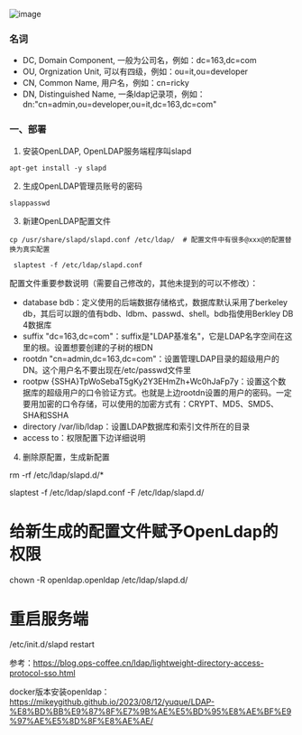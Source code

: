 ![image](https://github.com/user-attachments/assets/09fc56fc-f1d4-4db0-bfa1-9c42f50d68cc)

### 名词
- DC, Domain Component, 一般为公司名，例如：dc=163,dc=com
- OU, Orgnization Unit, 可以有四级，例如：ou=it,ou=developer
- CN, Common Name, 用户名，例如：cn=ricky
- DN, Distinguished Name, 一条ldap记录项，例如：dn:"cn=admin,ou=developer,ou=it,dc=163,dc=com"

### 一、部署
1. 安装OpenLDAP, OpenLDAP服务端程序叫slapd
```
apt-get install -y slapd
```
2. 生成OpenLDAP管理员账号的密码
```
slappasswd
```
3. 新建OpenLDAP配置文件
```
cp /usr/share/slapd/slapd.conf /etc/ldap/  # 配置文件中有很多@xxx@的配置替换为真实配置

 slaptest -f /etc/ldap/slapd.conf 
```

配置文件重要参数说明（需要自己修改的，其他未提到的可以不修改）：

- database bdb：定义使用的后端数据存储格式，数据库默认采用了berkeley db，其后可以跟的值有bdb、ldbm、passwd、shell。bdb指使用Berkley DB 4数据库
- suffix "dc=163,dc=com"：suffix是"LDAP基准名"，它是LDAP名字空间在这里的根。设置想要创建的子树的根DN
- rootdn "cn=admin,dc=163,dc=com"：设置管理LDAP目录的超级用户的DN。这个用户名不要出现在/etc/passwd文件里
- rootpw {SSHA}TpWoSebaT5gKy2Y3EHmZh+Wc0hJaFp7y：设置这个数据库的超级用户的口令验证方式。也就是上边rootdn设置的用户的密码。一定要用加密的口令存储，可以使用的加密方式有：CRYPT、MD5、SMD5、SHA和SSHA
- directory /var/lib/ldap：设置LDAP数据库和索引文件所在的目录
- access to：权限配置下边详细说明

4. 删除原配置，生成新配置

rm -rf /etc/ldap/slapd.d/*

slaptest -f /etc/ldap/slapd.conf -F /etc/ldap/slapd.d/

# 给新生成的配置文件赋予OpenLdap的权限

chown -R openldap.openldap /etc/ldap/slapd.d/

# 重启服务端

/etc/init.d/slapd restart


参考：https://blog.ops-coffee.cn/ldap/lightweight-directory-access-protocol-sso.html

docker版本安装openldap：https://mikeygithub.github.io/2023/08/12/yuque/LDAP-%E8%BD%BB%E9%87%8F%E7%9B%AE%E5%BD%95%E8%AE%BF%E9%97%AE%E5%8D%8F%E8%AE%AE/
